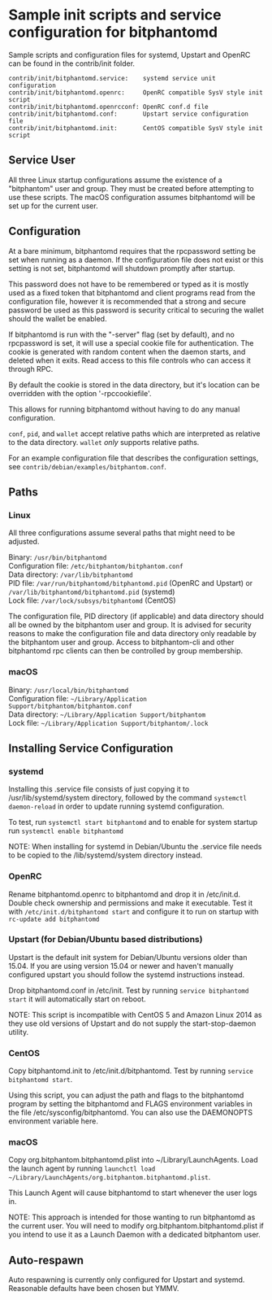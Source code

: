 Sample init scripts and service configuration for bitphantomd
==========================================================

Sample scripts and configuration files for systemd, Upstart and OpenRC
can be found in the contrib/init folder.

    contrib/init/bitphantomd.service:    systemd service unit configuration
    contrib/init/bitphantomd.openrc:     OpenRC compatible SysV style init script
    contrib/init/bitphantomd.openrcconf: OpenRC conf.d file
    contrib/init/bitphantomd.conf:       Upstart service configuration file
    contrib/init/bitphantomd.init:       CentOS compatible SysV style init script

Service User
---------------------------------

All three Linux startup configurations assume the existence of a "bitphantom" user
and group.  They must be created before attempting to use these scripts.
The macOS configuration assumes bitphantomd will be set up for the current user.

Configuration
---------------------------------

At a bare minimum, bitphantomd requires that the rpcpassword setting be set
when running as a daemon.  If the configuration file does not exist or this
setting is not set, bitphantomd will shutdown promptly after startup.

This password does not have to be remembered or typed as it is mostly used
as a fixed token that bitphantomd and client programs read from the configuration
file, however it is recommended that a strong and secure password be used
as this password is security critical to securing the wallet should the
wallet be enabled.

If bitphantomd is run with the "-server" flag (set by default), and no rpcpassword is set,
it will use a special cookie file for authentication. The cookie is generated with random
content when the daemon starts, and deleted when it exits. Read access to this file
controls who can access it through RPC.

By default the cookie is stored in the data directory, but it's location can be overridden
with the option '-rpccookiefile'.

This allows for running bitphantomd without having to do any manual configuration.

`conf`, `pid`, and `wallet` accept relative paths which are interpreted as
relative to the data directory. `wallet` *only* supports relative paths.

For an example configuration file that describes the configuration settings,
see `contrib/debian/examples/bitphantom.conf`.

Paths
---------------------------------

### Linux

All three configurations assume several paths that might need to be adjusted.

Binary:              `/usr/bin/bitphantomd`  
Configuration file:  `/etc/bitphantom/bitphantom.conf`  
Data directory:      `/var/lib/bitphantomd`  
PID file:            `/var/run/bitphantomd/bitphantomd.pid` (OpenRC and Upstart) or `/var/lib/bitphantomd/bitphantomd.pid` (systemd)  
Lock file:           `/var/lock/subsys/bitphantomd` (CentOS)  

The configuration file, PID directory (if applicable) and data directory
should all be owned by the bitphantom user and group.  It is advised for security
reasons to make the configuration file and data directory only readable by the
bitphantom user and group.  Access to bitphantom-cli and other bitphantomd rpc clients
can then be controlled by group membership.

### macOS

Binary:              `/usr/local/bin/bitphantomd`  
Configuration file:  `~/Library/Application Support/bitphantom/bitphantom.conf`  
Data directory:      `~/Library/Application Support/bitphantom`  
Lock file:           `~/Library/Application Support/bitphantom/.lock`  

Installing Service Configuration
-----------------------------------

### systemd

Installing this .service file consists of just copying it to
/usr/lib/systemd/system directory, followed by the command
`systemctl daemon-reload` in order to update running systemd configuration.

To test, run `systemctl start bitphantomd` and to enable for system startup run
`systemctl enable bitphantomd`

NOTE: When installing for systemd in Debian/Ubuntu the .service file needs to be copied to the /lib/systemd/system directory instead.

### OpenRC

Rename bitphantomd.openrc to bitphantomd and drop it in /etc/init.d.  Double
check ownership and permissions and make it executable.  Test it with
`/etc/init.d/bitphantomd start` and configure it to run on startup with
`rc-update add bitphantomd`

### Upstart (for Debian/Ubuntu based distributions)

Upstart is the default init system for Debian/Ubuntu versions older than 15.04. If you are using version 15.04 or newer and haven't manually configured upstart you should follow the systemd instructions instead.

Drop bitphantomd.conf in /etc/init.  Test by running `service bitphantomd start`
it will automatically start on reboot.

NOTE: This script is incompatible with CentOS 5 and Amazon Linux 2014 as they
use old versions of Upstart and do not supply the start-stop-daemon utility.

### CentOS

Copy bitphantomd.init to /etc/init.d/bitphantomd. Test by running `service bitphantomd start`.

Using this script, you can adjust the path and flags to the bitphantomd program by
setting the bitphantomd and FLAGS environment variables in the file
/etc/sysconfig/bitphantomd. You can also use the DAEMONOPTS environment variable here.

### macOS

Copy org.bitphantom.bitphantomd.plist into ~/Library/LaunchAgents. Load the launch agent by
running `launchctl load ~/Library/LaunchAgents/org.bitphantom.bitphantomd.plist`.

This Launch Agent will cause bitphantomd to start whenever the user logs in.

NOTE: This approach is intended for those wanting to run bitphantomd as the current user.
You will need to modify org.bitphantom.bitphantomd.plist if you intend to use it as a
Launch Daemon with a dedicated bitphantom user.

Auto-respawn
-----------------------------------

Auto respawning is currently only configured for Upstart and systemd.
Reasonable defaults have been chosen but YMMV.
